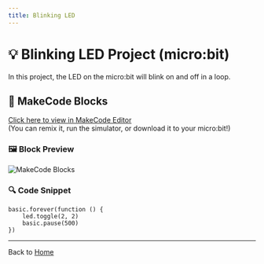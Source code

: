 ```yaml
---
title: Blinking LED
---
```


# 💡 Blinking LED Project (micro:bit)

In this project, the LED on the micro:bit will blink on and off in a loop.

## 🧱 MakeCode Blocks

[Click here to view in MakeCode Editor](https://makecode.microbit.org/_3e3bcgT7MhxL)  
(You can remix it, run the simulator, or download it to your micro:bit!)

### 🖼️ Block Preview

![MakeCode Blocks](https://pxt.azureedge.net/blob/9d57cfbfb607645e4a81efc86184ec0c6bc97418.png)

### 🔍 Code Snippet

```blocks
basic.forever(function () {
    led.toggle(2, 2)
    basic.pause(500)
})
```

---

Back to [Home](index.md)

<script src="https://makecode.com/gh-pages-embed.js"></script><script>makeCodeRender("{{ site.makecode.home_url }}", "{{ site.github.owner_name }}/{{ site.github.repository_name }}");</script>
